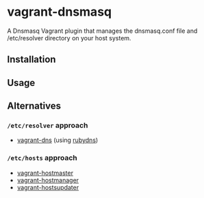 vagrant-dnsmasq
===============

A Dnsmasq Vagrant plugin that manages the dnsmasq.conf file and /etc/resolver directory on your host system.


## Installation

## Usage



## Alternatives

### `/etc/resolver` approach
* [vagrant-dns](https://github.com/BerlinVagrant/vagrant-dns) (using [rubydns](http://www.codeotaku.com/projects/rubydns/index.en))

### `/etc/hosts` approach
* [vagrant-hostmaster](https://github.com/mosaicxm/vagrant-hostmaster)
* [vagrant-hostmanager](https://github.com/smdahlen/vagrant-hostmanager)
* [vagrant-hostsupdater](https://github.com/cogitatio/vagrant-hostsupdater)